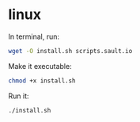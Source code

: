 # linux
 
In terminal, run:

```bash
wget -O install.sh scripts.sault.io
```

Make it executable:
```bash
chmod +x install.sh
```

Run it:
```bash
./install.sh
```